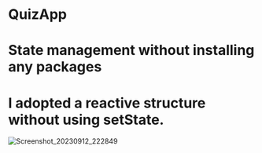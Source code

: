 # QuizApp

# State management without installing any packages
# I adopted a reactive structure without using setState.
![Screenshot_20230912_222849](https://github.com/emircancavusoglu/quizApp/assets/92651826/dc3bb54b-3156-49dc-a60b-9703d3fe731f)

